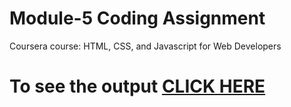 
# Module-5 Coding Assignment

Coursera course: HTML, CSS, and Javascript for Web Developers

# To see the output [CLICK HERE](https://alekhyathurlapati.github.io/html-css-javascript-for-webdevelopers/module5-solution/index.html)

